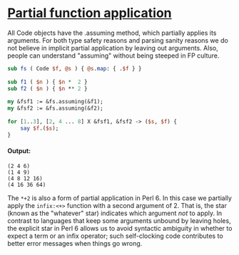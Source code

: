 [1]: https://rosettacode.org/wiki/Partial_function_application

# [Partial function application][1]

All Code objects have the .assuming method, which partially applies its arguments. For both type safety reasons and parsing sanity reasons we do not believe in implicit partial application by leaving out arguments. Also, people can understand "assuming" without being steeped in FP culture.

```perl
sub fs ( Code $f, @s ) { @s.map: { .$f } }
 
sub f1 ( $n ) { $n *  2 }
sub f2 ( $n ) { $n ** 2 }
 
my &fsf1 := &fs.assuming(&f1);
my &fsf2 := &fs.assuming(&f2);
 
for [1..3], [2, 4 ... 8] X &fsf1, &fsf2 -> ($s, $f) {
    say $f.($s);
}
```

#### Output:
```
(2 4 6)
(1 4 9)
(4 8 12 16)
(4 16 36 64)
```


The `*+2` is also a form of partial application in Perl&#160;6. In this case we partially apply the `infix:<+>` function with a second argument of 2. That is, the star (known as the "whatever" star) indicates which argument <em>not</em> to apply. In contrast to languages that keep some arguments unbound by leaving holes, the explicit star in Perl&#160;6 allows us to avoid syntactic ambiguity in whether to expect a term or an infix operator; such self-clocking code contributes to better error messages when things go wrong.
